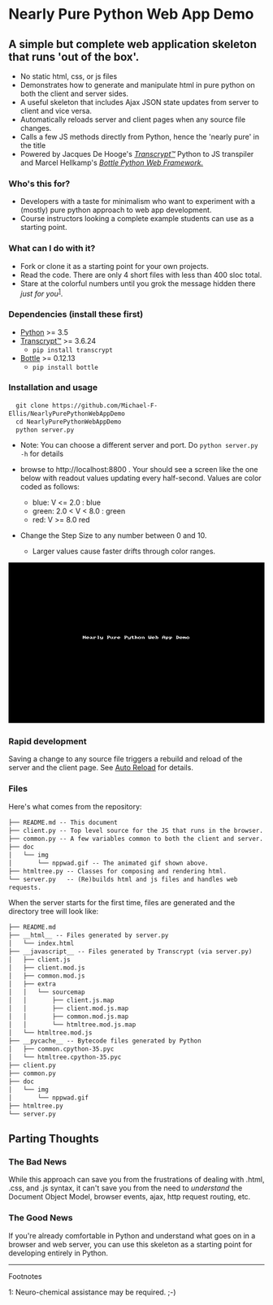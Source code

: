 # Nearly Pure Python Web App Demo

## A simple but complete web application skeleton that runs 'out of the box'.

  * No static html, css, or js files
  * Demonstrates how to generate and manipulate html in pure python on both the client and server sides.
  * A useful skeleton that includes Ajax JSON state updates from server to client and vice versa.
  * Automatically reloads server and client pages when any source file changes.
  * Calls a few JS methods directly from Python, hence the 'nearly pure' in the title
  * Powered by Jacques De Hooge's [*Transcrypt™*](https://transcrypt.org/) Python to JS transpiler and Marcel Hellkamp's [*Bottle Python Web Framework.*](http://bottlepy.org/docs/dev/)

### Who's this for?
  * Developers with a taste for minimalism who want to experiment with a (mostly) pure python approach to web app development.
  * Course instructors looking a complete example students can use as a starting point.

### What can I do with it?
  * Fork or clone it as a starting point for your own projects.
  * Read the code. There are only 4 short files with less than 400 sloc total.
  * Stare at the colorful numbers until you grok the message hidden there *just for you*<sup>[1](#hint)</sup></a>.

### Dependencies (install these first)
  * [Python]( https://www.python.org/downloads/) >= 3.5  
  * [Transcrypt™](http://transcrypt.org/) >= 3.6.24
    * `pip install transcrypt`
  * [Bottle](http://bottlepy.org/docs/dev/) >= 0.12.13
      * `pip install bottle`

### Installation and usage
  ```
    git clone https://github.com/Michael-F-Ellis/NearlyPurePythonWebAppDemo 
    cd NearlyPurePythonWebAppDemo
    python server.py
  ```
  * Note: You can choose a different server and port. Do `python server.py -h` for details

  * browse to http://localhost:8800 . Your should see a screen like the one below with readout values updating every half-second. Values are color coded as follows:
    * blue:  V <= 2.0 : blue
    * green: 2.0 < V < 8.0 : green
    * red:   V >= 8.0 red

  * Change the Step Size to any number between 0 and 10.
    * Larger values cause faster drifts through color ranges.

  ![Figure 1.](doc/img/nppwad.gif)

### Rapid development
Saving a change to any source file triggers a rebuild and reload of the server and the client page. See [Auto Reload](AutoReload.md) for details.

### Files
Here's what comes from the repository:
```
├── README.md -- This document
├── client.py -- Top level source for the JS that runs in the browser.
├── common.py -- A few variables common to both the client and server.
├── doc
│   └── img
│       └── nppwad.gif -- The animated gif shown above.
├── htmltree.py -- Classes for composing and rendering html.
└── server.py   -- (Re)builds html and js files and handles web requests.
```
When the server starts for the first time, files are generated and the directory tree will look like:

```
├── README.md
├── __html__ -- Files generated by server.py
│   └── index.html
├── __javascript__ -- Files generated by Transcrypt (via server.py)
│   ├── client.js
│   ├── client.mod.js
│   ├── common.mod.js
│   ├── extra
│   │   └── sourcemap
│   │       ├── client.js.map
│   │       ├── client.mod.js.map
│   │       ├── common.mod.js.map
│   │       └── htmltree.mod.js.map
│   └── htmltree.mod.js
├── __pycache__ -- Bytecode files generated by Python
│   ├── common.cpython-35.pyc
│   └── htmltree.cpython-35.pyc
├── client.py
├── common.py
├── doc
│   └── img
│       └── nppwad.gif
├── htmltree.py
└── server.py
```

## Parting Thoughts
### The Bad News
While this approach can save you from the frustrations of dealing with .html, .css, and .js syntax, it can't save you from the need to *understand* the Document Object Model, browser events, ajax, http request routing, etc.

### The Good News
If you're already comfortable in Python and understand what goes on in a browser and web server, you can use this skeleton as a starting point for developing entirely in Python.
<hr>
Footnotes

<a name="hint">1</a>: Neuro-chemical assistance may be required. ;-)
